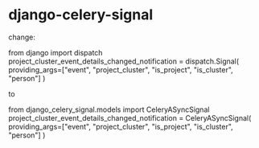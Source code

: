 django-celery-signal
====================

change:

from django import dispatch
project_cluster_event_details_changed_notification = dispatch.Signal(
    providing_args=["event", "project_cluster", "is_project", "is_cluster", "person"]
)

to 

from django_celery_signal.models import CeleryASyncSignal
project_cluster_event_details_changed_notification = CeleryASyncSignal(
    providing_args=["event", "project_cluster", "is_project", "is_cluster", "person"]
)
